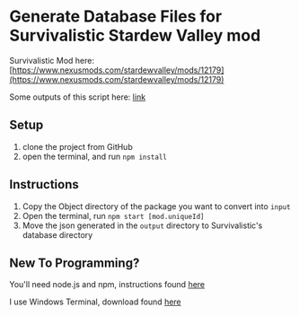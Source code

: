 # Generate Database Files for Survivalistic Stardew Valley mod

Survivalistic Mod here: [https://www.nexusmods.com/stardewvalley/mods/12179](https://www.nexusmods.com/stardewvalley/mods/12179)

Some outputs of this script here: [link](https://drive.google.com/file/d/165C_M5in3p-3RC9UubTNdElHHSsH6k0H/view?usp=sharing)

## Setup
1. clone the project from GitHub
2. open the terminal, and run `npm install`

## Instructions
1. Copy the Object directory of the package you want to convert into `input`
2. Open the terminal, run `npm start [mod.uniqueId]`
3. Move the json generated in the `output` directory to Survivalistic's database directory


## New To Programming? 
You'll need node.js and npm, instructions found [here](https://docs.npmjs.com/downloading-and-installing-node-js-and-npm/)

I use Windows Terminal, download found [here](https://apps.microsoft.com/store/detail/9N0DX20HK701?hl=en-us&gl=US)
